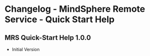 # Changelog - MindSphere Remote Service - Quick Start Help

## MRS Quick-Start Help 1.0.0

- Initial Version

